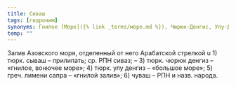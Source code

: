 ```yaml
---
title: Сиваш
tags: [гидроним]
synonyms: Гнилое [Море]({% link _terms/море.md %}), Чюрюк-Денгис, Улу-Денис, [Лимени]({% link _terms/лимени.md %})-Сапра, Чуваш
temp: ""
---
```


Залив Азовского моря, отделенный от него Арабатской стрелкой u 1) тюрк. сываш –
прилипать; ср. РПН сиваз; – 3) тюрк. чюрюк денгиз – «гнилое, вонючее море»; 4)
тюрк. улу денгиз – «большое море»; 5) греч. лимени сапра – «гнилой залив»; 6)
чуваш – РПН и назв. народа.
